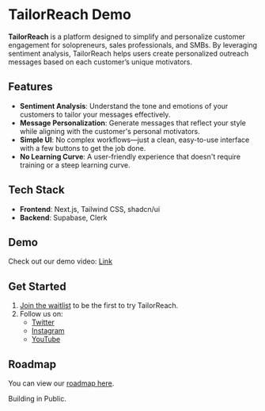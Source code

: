 # TailorReach Demo

**TailorReach** is a platform designed to simplify and personalize customer engagement for solopreneurs, sales professionals, and SMBs. By leveraging sentiment analysis, TailorReach helps users create personalized outreach messages based on each customer’s unique motivators.

## Features

- **Sentiment Analysis**: Understand the tone and emotions of your customers to tailor your messages effectively.
- **Message Personalization**: Generate messages that reflect your style while aligning with the customer's personal motivators.
- **Simple UI**: No complex workflows—just a clean, easy-to-use interface with a few buttons to get the job done.
- **No Learning Curve**: A user-friendly experience that doesn't require training or a steep learning curve.

## Tech Stack

- **Frontend**: Next.js, Tailwind CSS, shadcn/ui
- **Backend**: Supabase, Clerk

## Demo

Check out our demo video: [Link](https://www.youtube.com/watch?v=zO0kKSgBAU4&ab_channel=TailorReach)

## Get Started

1. [Join the waitlist](https://getwaitlist.com/waitlist/19812) to be the first to try TailorReach.
2. Follow us on:
   - [Twitter](https://x.com/TailorReach)
   - [Instagram](https://www.instagram.com/tailorreach.ai/)
   - [YouTube](https://www.youtube.com/channel/UC62D0itEEMqmNH5yCnf8nHg/)

## Roadmap

You can view our [roadmap here](https://ctf.aymnmohd.tech/tailorreach/roadmap).

Building in Public.
